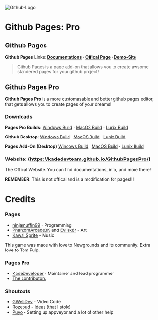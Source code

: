 
![Github-Logo](https://media.discordapp.net/attachments/855806170966261791/876164025921208390/imCoolGit.png)

# Github Pages: Pro
## Github Pages
**Github Pages** 
Links: **[Documentations](https://ninja-muffin24.itch.io/funkin) ⋅ [Offical Page](https://www.newgrounds.com/portal/view/770371) ⋅ [Demo-Site](https://github.com/ninjamuffin99/Funkin)**
> Github Pages is a page add-on that allows you to create awsome standered pages for your github project!

## Github Pages Pro
**Github Pages Pro** is a more customasable and better github pages editor, that gets allows you to create pages of your dreams!

### Downloads
**Pages Pro Builds**: [Windows Build]() ⋅ [MacOS Build]() ⋅ [Lunix Build]()

**Github Desktop**: [Windows Build]() ⋅ [MacOS Build]() ⋅ [Lunix Build]()

**Pages Add-On (Desktop)** [Windows Build]() ⋅ [MacOS Build]() ⋅ [Lunix Build]()

### Website: (https://kadedevteam.github.io/GithubPagesPro/)
The Offical Website. You can find documentations, info, and more there!

**REMEMBER**: This is not offical and is a modification for pages!!!

# Credits
### Pages
 - [ninjamuffin99](https://twitter.com/ninja_muffin99) - Programming
 - [PhantomArcade3K](https://twitter.com/phantomarcade3k) and [Evilsk8r](https://twitter.com/evilsk8r) - Art
 - [Kawai Sprite](https://twitter.com/kawaisprite) - Music

This game was made with love to Newgrounds and its community. Extra love to Tom Fulp.
### Pages Pro
- [KadeDeveloper](https://twitter.com/KadeDeveloper) - Maintainer and lead programmer
- [The contributors](https://github.com/KadeDev/Kade-Engine/graphs/contributors)

### Shoutouts
- [GWebDev](https://github.com/GrowtopiaFli) - Video Code
- [Rozebud](https://github.com/ThatRozebudDude) - Ideas (that I stole)
- [Puyo](https://github.com/daniel11420) - Setting up appveyor and a lot of other help
